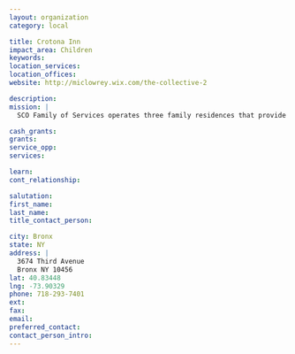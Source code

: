 ```yaml
---
layout: organization
category: local

title: Crotona Inn
impact_area: Children
keywords: 
location_services: 
location_offices: 
website: http://miclowrey.wix.com/the-collective-2

description: 
mission: |
  SCO Family of Services operates three family residences that provide temporary shelter and assistance for up to 212 families in Brooklyn and the Bronx. We offer job readiness and self-sufficiency courses as well as childcare services which parents can utilize while they seek long-term housing. Our focus throughout is the family unit. We help families find appropriate permanent housing and assist them in finding the appropriate neighborhood services that will help them stay there.

cash_grants: 
grants: 
service_opp: 
services: 

learn: 
cont_relationship: 

salutation: 
first_name: 
last_name: 
title_contact_person: 

city: Bronx
state: NY
address: |
  3674 Third Avenue  
  Bronx NY 10456
lat: 40.83448
lng: -73.90329
phone: 718-293-7401
ext: 
fax: 
email: 
preferred_contact: 
contact_person_intro: 
---
```

